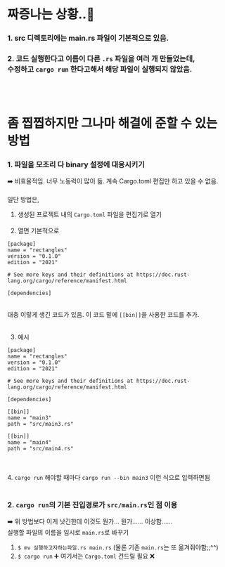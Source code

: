 # 짜증나는 상황..💢
### 1. src 디렉토리에는 main.rs 파일이 기본적으로 있음.<br>
### 2. 코드 실행한다고 이름이 다른 ```.rs``` 파일을 여러 개 만들었는데,<br>수정하고 ```cargo run``` 한다고해서 해당 파일이 실행되지 않았음.
<br><br>
# 좀 찝찝하지만 그나마 해결에 준할 수 있는 방법
### 1. 파일을 모조리 다 binary 설정에 대응시키기
➡️ 비효율적임. 너무 노동력이 많이 듦. 계속 Cargo.toml 편집만 하고 있을 수 없음.<br><br>
일단 방법은,
1. 생성된 프로젝트 내의 ```Cargo.toml``` 파일을 편집기로 열기<br><br>
2. 열면 기본적으로
  ```vim
  [package]
  name = "rectangles"
  version = "0.1.0"
  edition = "2021"
  
  # See more keys and their definitions at https://doc.rust-lang.org/cargo/reference/manifest.html
  
  [dependencies]
  ```
   <br>
   대충 이렇게 생긴 코드가 있음. 이 코드 밑에 <code>[[bin]]</code>을 사용한 코드를 추가.
<br><br>

3. 예시
  ```vim
  [package]
  name = "rectangles"
  version = "0.1.0"
  edition = "2021"
  
  # See more keys and their definitions at https://doc.rust-lang.org/cargo/reference/manifest.html
  
  [dependencies]
  
  [[bin]]
  name = "main3"
  path = "src/main3.rs"

  [[bin]]
  name = "main4"
  path = "src/main4.rs"
  ```
<br><br>
4. ```cargo run``` 해야할 때마다 ```cargo run --bin main3``` 이런 식으로 입력하면됨
<br><br>
### 2. <code>cargo run</code>의 기본 진입경로가 <code>src/main.rs</code>인 점 이용
➡️ 위 방법보다 이게 낫긴한데 이것도 뭔가... 뭔가...... 이상함......<br>
실행할 파일의 이름을 임시로 ```main.rs```로 바꾸기
1. ```$ mv 실행하고자하는파일.rs main.rs``` (물론 기존 ```main.rs```는 또 옮겨줘야함;;^^)
2. ```$ cargo run```
➕ 여기서는 ```Cargo.toml``` 건드릴 필요 ❌
